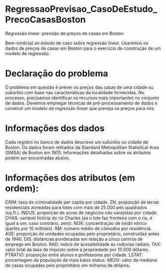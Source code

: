 # RegressaoPrevisao_CasoDeEstudo_PrecoCasasBoston
Regressão linear: previsão de preços de casas em Boston

Bem-vindo(a) ao estudo de caso sobre regressão linear. Usaremos os dados de preços de casas em Boston para o exercício de construção de um modelo de regressão.

# Declaração do problema
O problema em questão é prever os preços das casas de uma cidade ou subúrbio com base nas características da localidade fornecidas. No processo, precisamos identificar os recursos mais importantes no conjunto de dados. Devemos empregar técnicas de pré-processamento de dados e construir um modelo de regressão linear que preveja os preços para nós.

# Informações dos dados
Cada registro no banco de dados descreve um subúrbio ou cidade de Boston. Os dados foram retirados da Standard Metropolitan Statistical Area (SMSA) de Boston em 1970. Informações detalhadas sobre os atributos podem ser encontradas abaixo.

# Informações dos atributos (em ordem):
CRIM: taxa de criminalidade per capita por cidade.
ZN: proporção de terras residenciais zoneadas para lotes com mais de 25.000 pés quadrados (sq.ft.).
INDUS: proporção de acres de negócios não varejistas por cidade.
CHAS: variável fictícia do rio Charles (se o lote faz fronteira com o rio, é igual a um; caso contrário, zero).
NOX: concentração de óxido nítrico (partes por 10 milhões).
RM: número médio de cômodos por residência.
AGE: proporção de unidades ocupadas pelo proprietário, construídas antes de 1940.
DIS: distâncias ponderadas em relação a cinco centros de emprego em Boston.
RAD: índice de acessibilidade às rodovias radiais.
TAX: valor total da taxa de imposto sobre a propriedade por 10.000 dólares.
PTRATIO: proporção entre alunos e professores por cidade.
LSTAT: porcentagem da população de mais baixo status.
MEDV: valor da mediana de casas ocupadas pelo proprietário em milhares de dólares.
